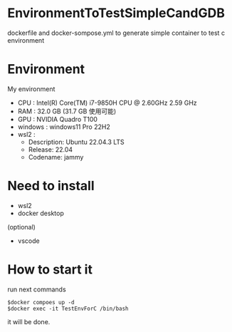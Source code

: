 # EnvironmentToTestSimpleCandGDB
dockerfile and docker-sompose.yml to generate simple container to test c environment

# Environment 

My environment

- CPU : Intel(R) Core(TM) i7-9850H CPU @ 2.60GHz   2.59 GHz
- RAM : 32.0 GB (31.7 GB 使用可能)
- GPU : NVIDIA Quadro T100
- windows : windows11 Pro 22H2
- wsl2 :
  - Description:    Ubuntu 22.04.3 LTS
  - Release:        22.04
  - Codename:       jammy


# Need to install

- wsl2
- docker desktop

(optional)
- vscode

# How to start it

run next commands

```
$docker compoes up -d
$docker exec -it TestEnvForC /bin/bash
```

it will be done.
